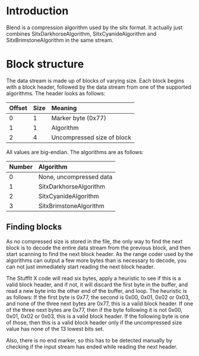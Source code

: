 # Introduction #

Blend is a compression algorithm used by the sitx format. It actually just combines SitxDarkhorseAlgorithm, SitxCyanideAlgorithm and SitxBrimstoneAlgorithm in the same stream.

# Block structure #

The data stream is made up of blocks of varying size. Each block begins with a block header, followed by the data stream from one of the supported algorithms. The header looks as follows:

| **Offset** | **Size** | **Meaning** |
|:-----------|:---------|:------------|
| 0          | 1        | Marker byte (0x77) |
| 1          | 1        | Algorithm   |
| 2          | 4        | Uncompressed size of block |

All values are big-endian. The algorithms are as follows:

| **Number** | Algorithm |
|:-----------|:----------|
| 0          | None, uncompressed data |
| 1         | SitxDarkhorseAlgorithm |
| 2          | SitxCyanideAlgorithm |
| 3          | SitxBrimstoneAlgorithm |

## Finding blocks ##

As no compressed size is stored in the file, the only way to find the next block is to decode the entire data stream from the previous block, and then start scanning to find the next block header. As the range coder used by the algorithms can output a few more bytes than is necessary to decode, you can not just immediately start reading the next block header.

The StuffIt X code will read six bytes, apply a heuristic to see if this is a valid block header, and if not, it will discard the first byte in the buffer, and read a new byte into the other end of the buffer, and loop. The heuristic is as follows: If the first byte is 0x77, the second is 0x00, 0x01, 0x02 or 0x03, and none of the three next bytes are 0x77, this is a valid block header. If one of the three next bytes are 0x77, then if the byte following it is not 0x00, 0x01, 0x02 or 0x03, this is a valid block header. If the following byte is one of those, then this is a valid block header only if the uncompressed size value has none of the 13 lowest bits set.

Also, there is no end marker, so this has to be detected manually by checking if the input stream has ended while reading the next header.